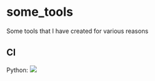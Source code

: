 some_tools
==========
 
Some tools that I have created for various reasons

## CI
Python: ![](https://travis-ci.org/ct2034/some_tools.svg)
